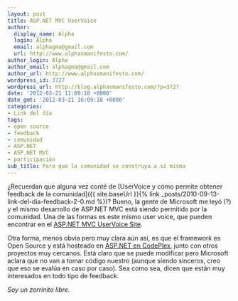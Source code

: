 ```yaml
---
layout: post
title: ASP.NET MVC UserVoice
author:
  display_name: Alpha
  login: Alpha
  email: alphagma@gmail.com
  url: http://www.alphasmanifesto.com/
author_login: Alpha
author_email: alphagma@gmail.com
author_url: http://www.alphasmanifesto.com/
wordpress_id: 3727
wordpress_url: http://blog.alphasmanifesto.com/?p=3727
date: '2012-03-21 11:09:18 +0000'
date_gmt: '2012-03-21 16:09:18 +0000'
categories:
- Link del día
tags:
- open source
- feedback
- comunidad
- ASP.NET
- ASP.NET MVC
- participación
sub_title: Para que la comunidad se construya a sí misma
---
```


¿Recuerdan que alguna vez conté de [UserVoice y cómo permite obtener feedback de la comunidad]({{ site.baseUrl }}{% link _posts/2010-09-13-link-del-dia-feedback-2-0.md %})? Bueno, la gente de Microsoft me leyó (?) y el mismo desarrollo de ASP.NET MVC está siendo permitido por la comunidad. Una de las formas es este mismo user voice, que pueden encontrar en el [ASP.NET MVC UserVoice Site](http://aspnet.uservoice.com/forums/41201-asp-net-mvc).

Otra forma, menos obvia pero muy clara aún así, es que el framework es Open Source y está hosteado en [ASP.NET en CodePlex](http://aspnet.codeplex.com/), junto con otros proyectos muy cercanos. Está claro que se puede modificar pero Microsoft aclara que no van a tomar código nuestro (aunque siendo sinceros, creo que eso se evalúa en caso por caso). Sea como sea, dicen que están muy interesados en todo tipo de feedback.

_Soy un zorrinito libre._
